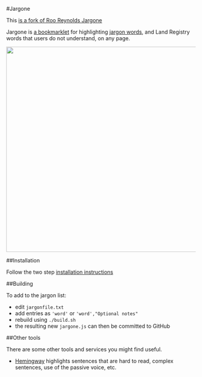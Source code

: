 #Jargone

This [is a fork of Roo Reynolds Jargone](http://rooreynolds.github.com/jargone/)

Jargone is [a bookmarklet](http://andyporter.github.com/jargone/) for highlighting [jargon words](https://www.gov.uk/designprinciples/styleguide#item_4_1_3), and Land Registry words that users do not understand, on any page.


<a href="http://www.flickr.com/photos/rooreynolds/8435984971/"><img src="http://farm9.staticflickr.com/8510/8435984971_e3f76721c0_o.png" width="757" height="547"></a>

##Installation

Follow the two step [installation instructions](http://andyporter.github.com/jargone/)

##Building

To add to the jargon list:

 - edit `jargonfile.txt`
 - add entries as `'word'` or `'word',"Optional notes"`
 - rebuild using `./build.sh`
 - the resulting new `jargone.js` can then be committed to GitHub
 
 
##Other tools

There are some other tools and services you might find useful. 

 - [Hemingway](http://www.hemingwayapp.com) highlights sentences that are hard to read, complex sentences, use of the passive voice, etc.
